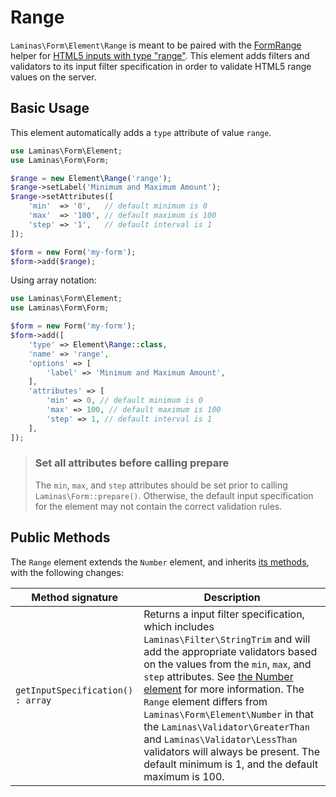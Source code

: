 # Range

`Laminas\Form\Element\Range` is meant to be paired with the
[FormRange](../helper/form-range.md) helper for
[HTML5 inputs with type "range"](http://www.whatwg.org/specs/web-apps/current-work/multipage/states-of-the-type-attribute.html#range-state-%28type=range%29).
This element adds filters and validators to its input filter specification in
order to validate HTML5 range values on the server.

## Basic Usage

This element automatically adds a `type` attribute of value `range`.

```php
use Laminas\Form\Element;
use Laminas\Form\Form;

$range = new Element\Range('range');
$range->setLabel('Minimum and Maximum Amount');
$range->setAttributes([
    'min'  => '0',   // default minimum is 0
    'max'  => '100', // default maximum is 100
    'step' => '1',   // default interval is 1
]);

$form = new Form('my-form');
$form->add($range);
```

Using array notation:

```php
use Laminas\Form\Element;
use Laminas\Form\Form;

$form = new Form('my-form');
$form->add([
	'type' => Element\Range::class,
	'name' => 'range',
	'options' => [
		'label' => 'Minimum and Maximum Amount',
	],
	'attributes' => [
		'min' => 0, // default minimum is 0
		'max' => 100, // default maximum is 100
		'step' => 1, // default interval is 1
	],
]);
```

> ### Set all attributes before calling prepare
>
> The `min`, `max`, and `step` attributes should be set prior to calling
> `Laminas\Form::prepare()`. Otherwise, the default input specification for the
> element may not contain the correct validation rules.

## Public Methods

The `Range` element extends the `Number` element, and inherits
[its methods](number.md#public-methods), with the following changes:

Method signature                  | Description
--------------------------------- | -----------
`getInputSpecification() : array` | Returns a input filter specification, which includes `Laminas\Filter\StringTrim` and will add the appropriate validators based on the values from the `min`, `max`, and `step` attributes. See [the Number element](number.md#public-methods) for more information.  The `Range` element differs from `Laminas\Form\Element\Number` in that the `Laminas\Validator\GreaterThan` and `Laminas\Validator\LessThan` validators will always be present. The default minimum is 1, and the default maximum is 100.
